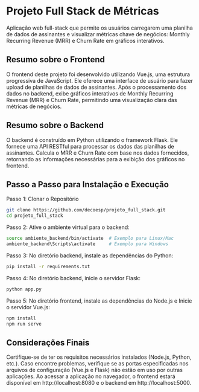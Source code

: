 # Projeto Full Stack de Métricas

Aplicação web full-stack que permite os usuários carregarem uma planilha de dados de assinantes e visualizar métricas chave de negócios: Monthly Recurring Revenue (MRR) e Churn Rate em gráficos interativos.

## Resumo sobre o Frontend
O frontend deste projeto foi desenvolvido utilizando Vue.js, uma estrutura progressiva de JavaScript. Ele oferece uma interface de usuário para fazer upload de planilhas de dados de assinantes. Após o processamento dos dados no backend, exibe gráficos interativos de Monthly Recurring Revenue (MRR) e Churn Rate, permitindo uma visualização clara das métricas de negócios.

## Resumo sobre o Backend
O backend é construído em Python utilizando o framework Flask. Ele fornece uma API RESTful para processar os dados das planilhas de assinantes. Calcula o MRR e Churn Rate com base nos dados fornecidos, retornando as informações necessárias para a exibição dos gráficos no frontend.

## Passo a Passo para Instalação e Execução

Passo 1: Clonar o Repositório

```sh
git clone https://github.com/decoesp/projeto_full_stack.git
cd projeto_full_stack
```
Passo 2: Ative o ambiente virtual para o backend: 

```sh
source ambiente_backend/bin/activate  # Exemplo para Linux/Mac
ambiente_backend\Scripts\activate     # Exemplo para Windows
```

Passo 3: No diretório backend, instale as dependências do Python:

```sh
pip install -r requirements.txt
```

Passo 4: No diretório backend, inicie o servidor Flask:

```sh
python app.py
```
Passo 5: No diretório frontend, instale as dependências do Node.js e Inicie o servidor Vue.js:

```sh
npm install
npm run serve
```

## Considerações Finais
Certifique-se de ter os requisitos necessários instalados (Node.js, Python, etc.). Caso encontre problemas, verifique se as portas especificadas nos arquivos de configuração (Vue.js e Flask) não estão em uso por outras aplicações. Ao acessar a aplicação no navegador, o frontend estará disponível em http://localhost:8080 e o backend em http://localhost:5000.
